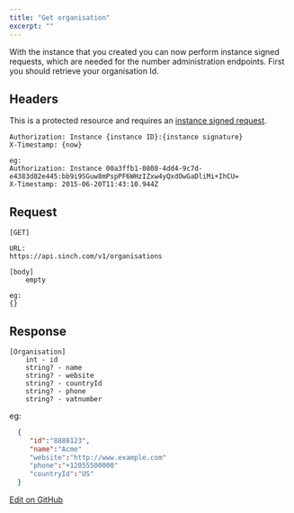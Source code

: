 ```yaml
---
title: "Get organisation"
excerpt: ""
---
```

With the instance that you created you can now perform instance signed requests, which are needed for the number administration endpoints. First you should retrieve your organisation Id.

## Headers

This is a protected resource and requires an [instance signed request](doc:using-rest#section-instance-signed-request).

    Authorization: Instance {instance ID}:{instance signature}
    X-Timestamp: {now}
    
    eg:
    Authorization: Instance 00a3ffb1-0808-4dd4-9c7d-e4383d82e445:bb9i9SGuw8mPspPF6WHzIZxw4yQxdOwGaDliMi+IhCU=
    X-Timestamp: 2015-06-20T11:43:10.944Z

## Request

    [GET]
    
    URL:
    https://api.sinch.com/v1/organisations

    [body]
        empty
    
    eg:
    {}

## Response

    [Organisation]
        int - id
        string? - name
        string? - website
        string? - countryId
        string? - phone
        string? - vatnumber
    
eg:

```json
  {
     "id":"8888123",
     "name":"Acme"
     "website":"http://www.example.com"
     "phone":"+12055500000"
     "countryId":"US"
  }
```


<a class="gitbutton pill" target="_blank" href="https://github.com/sinch/docs/blob/master/docs/voice/number-administration/get-organisation.md"><span class="fab fa-github"></span>Edit on GitHub</a>